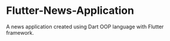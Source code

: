 # Flutter-News-Application
A news application created using Dart OOP language with Flutter framework.
